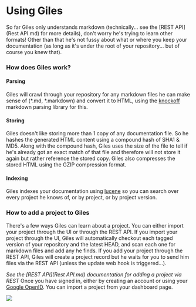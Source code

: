 # Using Giles

So far Giles only understands markdown (technically... see the [REST API](Rest API.md) for more details), don't worry
he's trying to learn other formats!
Other than that he's not fussy about what or where you keep your documentation (as long as it's under the root of your
repository... but of course you knew that).

### How does Giles work?

#### Parsing
Giles will crawl through your repository for any markdown files he can make sense of (*.md, *.markdown) and convert it
to HTML, using the [knockoff](https://github.com/tristanjuricek/knockoff) markdown parsing library for this.

#### Storing
Giles doesn't like storing more than 1 copy of any documentation file. So he hashes the generated HTML content using a
compound hash of SHA1 & MD5. Along with the compound hash, Giles uses the size of the file to tell if he's already got
an exact match of that file and therefore will not store it again but rather reference the stored copy. Giles also
compresses the stored HTML using the GZIP compression format.

#### Indexing
Giles indexes your documentation using [lucene](http://lucene.apache.org/) so you can search over every project he
knows of, or by project, or by project version.

### How to add a project to Giles

There's a few ways Giles can learn about a project. You can either import your project through the UI or through the
REST API. If you import your project through the UI, Giles will automatically checkout each tagged version of your
repository and the latest HEAD, and scan each one for markdown files and add any he finds.
If you add your project through the REST API, Giles will create a project record but he waits for you to send him files
via the REST API (unless the update web hook is triggered...).

*See the [REST API](Rest API.md) documentation for adding a project via REST*
Once you have signed in, either by creating an account or using your [Google OpenID](https://developers.google.com/accounts/docs/OpenID).
You can import a project from your dashboard page.

![](http://i.imgur.com/YQfdDBa.png)
